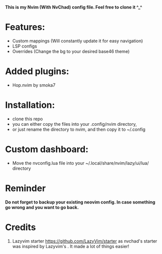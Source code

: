 **This is my Nvim (With NvChad) config file. Feel free to clone it ^_^**

# Features:

- Custom mappings (Will constantly update it for easy navigation)
- LSP configs 
- Overrides (Change the bg to your desired base46 theme)

# Added plugins:

- Hop.nvim by smoka7

# Installation:

- clone this repo
- you can either copy the files into your .config/nvim directory,
- or just rename the directory to nvim, and then copy it to ~/.config 

# Custom dashboard:

- Move the nvconfig.lua file into your ~/.local/share/nvim/lazy/ui/lua/ directory

# Reminder

**Do not forget to backup your existing neovim config. In case something go wrong and you want to go back.**

# Credits

1) Lazyvim starter https://github.com/LazyVim/starter as nvchad's starter was inspired by Lazyvim's . It made a lot of things easier!
